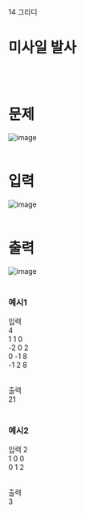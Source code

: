 14 그리디
# 미사일 발사
<br>
<br>

# 문제 
![image](https://github.com/user-attachments/assets/e41ce3ec-79a9-4025-a2ea-a4899e0cff28)  
<br>

# 입력  
![image](https://github.com/user-attachments/assets/47cd5080-7221-41c3-b671-d0e2f5b29f44)  
<br>

# 출력  
![image](https://github.com/user-attachments/assets/ba8704fc-5d09-4fab-b7f6-b5a4f3a70137)  
<br>

### 예시1
입력  
4  
1 1 0  
-2 0 2  
0 -1 8  
-1 2 8  
<br>

출력  
21  
<br>

### 예시2
입력
2  
1 0 0  
0 1 2  
<br>

출력  
3
<br>
